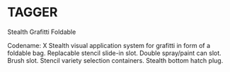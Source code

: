 # TAGGER
Stealth Grafitti Foldable

Codename: X Stealth visual application system for grafitti in form of a foldable bag. Replacable stencil slide-in slot. Double spray/paint can slot. Brush slot. Stencil variety selection containers. Stealth bottom hatch plug.

